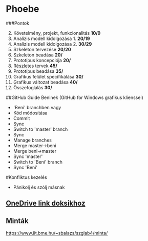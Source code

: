 # Phoebe

###Pontok

2. Követelmény, projekt, funkcionalitás **10/9**
3. Analízis modell kidolgozása 1. **20/19**
4. Analízis modell kidolgozása 2. **30/29**
5. Szkeleton tervezése **20/20**
6. Szkeleton beadása **20/**
7. Prototípus koncepciója **20/**
8. Részletes tervek **45/**
10. Prototípus beadása **35/**
11. Grafikus felület specifikálása **30/**
13. Grafikus változat beadása **40/**
14. Összefoglalás **30/**

##GitHub Guide Beninek (GitHub for Windows grafikus klienssel)
- 'Beni' branchben vagy
- Kód módosítása
- Commit
- Sync
- Switch to 'master' branch
- Sync
- Manage branches
- Merge master->beni
- Merge beni->master
- Sync 'master'
- Switch to 'Beni' branch
- Sync 'Beni'

#Konfliktus kezelés
- Pánikolj és szólj másnak

## [OneDrive link doksikhoz](https://onedrive.live.com/redir?resid=EF71F872C978A567!2109&authkey=!AL9CBTRLwgK0Rlo&ithint=folder%2cdocx)
## Minták
https://www.iit.bme.hu/~sbalazs/szglab4/minta/
